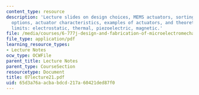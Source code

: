 ```yaml
---
content_type: resource
description: 'Lecture slides on design choices, MEMS actuators, sorting through design
  options, actuator characteristics, examples of actuators, and theoretical and practical
  limits: electrostatic, thermal, piezoelectric, magnetic.'
file: /media/courses/6-777j-design-and-fabrication-of-microelectromechanical-devices-spring-2007/65d3a76aacbabdcd217a60421ded87f0_07lecture21.pdf
file_type: application/pdf
learning_resource_types:
- Lecture Notes
ocw_type: OCWFile
parent_title: Lecture Notes
parent_type: CourseSection
resourcetype: Document
title: 07lecture21.pdf
uid: 65d3a76a-acba-bdcd-217a-60421ded87f0
---
```

